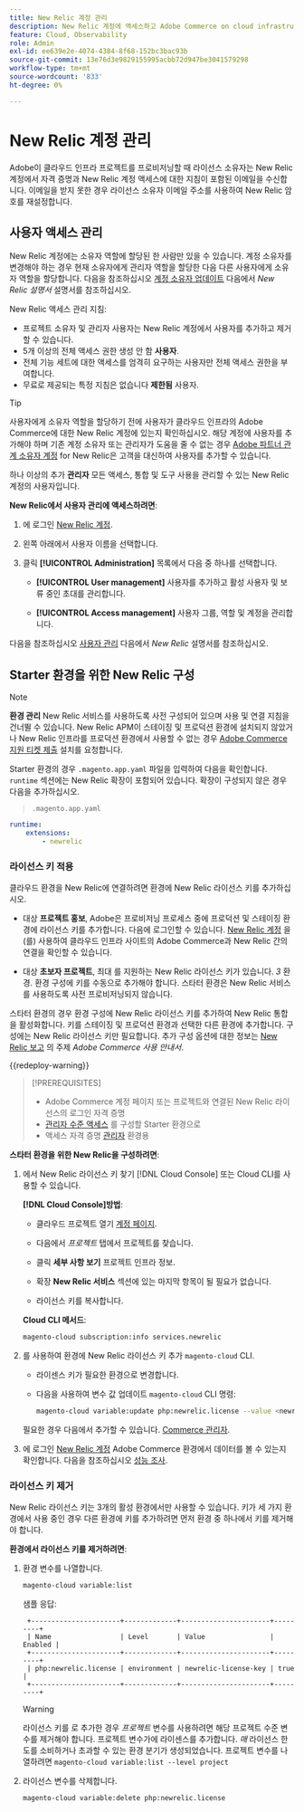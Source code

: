 ```yaml
---
title: New Relic 계정 관리
description: New Relic 계정에 액세스하고 Adobe Commerce on cloud infrastructure 프로젝트에 대한 액세스, 통합 및 도구 사용을 관리하는 방법을 알아봅니다.
feature: Cloud, Observability
role: Admin
exl-id: ee639e2e-4074-4384-8f68-152bc3bac93b
source-git-commit: 13e76d3e9829155995acbb72d947be3041579298
workflow-type: tm+mt
source-wordcount: '833'
ht-degree: 0%

---
```


# New Relic 계정 관리

Adobe이 클라우드 인프라 프로젝트를 프로비저닝할 때 라이선스 소유자는 New Relic 계정에서 자격 증명과 New Relic 계정 액세스에 대한 지침이 포함된 이메일을 수신합니다. 이메일을 받지 못한 경우 라이선스 소유자 이메일 주소를 사용하여 New Relic 암호를 재설정합니다.

## 사용자 액세스 관리

New Relic 계정에는 소유자 역할에 할당된 한 사람만 있을 수 있습니다. 계정 소유자를 변경해야 하는 경우 현재 소유자에게 관리자 역할을 할당한 다음 다른 사용자에게 소유자 역할을 할당합니다. 다음을 참조하십시오 [계정 소유자 업데이트](https://docs.newrelic.com/docs/accounts/original-accounts-billing/original-users-roles/users-roles-original-user-model/) 다음에서 _New Relic 설명서_ 설명서를 참조하십시오.

New Relic 액세스 관리 지침:

- 프로젝트 소유자 및 관리자 사용자는 New Relic 계정에서 사용자를 추가하고 제거할 수 있습니다.
- 5개 이상의 전체 액세스 권한 생성 안 함 **사용자**.
- 전체 기능 세트에 대한 액세스를 엄격히 요구하는 사용자만 전체 액세스 권한을 부여합니다.
- 무료로 제공되는 특정 지침은 없습니다 **제한됨** 사용자.

>[!TIP]
>
>사용자에게 소유자 역할을 할당하기 전에 사용자가 클라우드 인프라의 Adobe Commerce에 대한 New Relic 계정에 있는지 확인하십시오. 해당 계정에 사용자를 추가해야 하며 기존 계정 소유자 또는 관리자가 도움을 줄 수 없는 경우 [Adobe 파트너 관계 소유자 계정](https://account.newrelic.com/accounts/1311131/users) for New Relic은 고객을 대신하여 사용자를 추가할 수 있습니다.

하나 이상의 추가 **관리자** 모든 액세스, 통합 및 도구 사용을 관리할 수 있는 New Relic 계정의 사용자입니다.

**New Relic에서 사용자 관리에 액세스하려면**:

1. 에 로그인 [New Relic 계정](https://login.newrelic.com/login).

1. 왼쪽 아래에서 사용자 이름을 선택합니다.

1. 클릭 **[!UICONTROL Administration]** 목록에서 다음 중 하나를 선택합니다.

   - **[!UICONTROL User management]** 사용자를 추가하고 활성 사용자 및 보류 중인 초대를 관리합니다.

   - **[!UICONTROL Access management]** 사용자 그룹, 역할 및 계정을 관리합니다.

다음을 참조하십시오 [사용자 관리](https://docs.newrelic.com/docs/accounts/accounts-billing/new-relic-one-user-management/user-management-ui-and-tasks/) 다음에서 _New Relic_ 설명서를 참조하십시오.

## Starter 환경을 위한 New Relic 구성

>[!NOTE]
>
>**환경 관리** New Relic 서비스를 사용하도록 사전 구성되어 있으며 사용 및 연결 지침을 건너뛸 수 있습니다. New Relic APM이 스테이징 및 프로덕션 환경에 설치되지 않았거나 New Relic 인프라를 프로덕션 환경에서 사용할 수 없는 경우 [Adobe Commerce 지원 티켓 제출](https://experienceleague.adobe.com/docs/commerce-knowledge-base/kb/help-center-guide/magento-help-center-user-guide.html#submit-ticket) 설치를 요청합니다.

Starter 환경의 경우 `.magento.app.yaml` 파일을 입력하여 다음을 확인합니다. `runtime` 섹션에는 New Relic 확장이 포함되어 있습니다. 확장이 구성되지 않은 경우 다음을 추가하십시오.

> `.magento.app.yaml`

```yaml
runtime:
    extensions:
        - newrelic
```

### 라이선스 키 적용

클라우드 환경을 New Relic에 연결하려면 환경에 New Relic 라이선스 키를 추가하십시오.

- 대상 **프로젝트 홍보**, Adobe은 프로비저닝 프로세스 중에 프로덕션 및 스테이징 환경에 라이선스 키를 추가합니다. 다음에 로그인할 수 있습니다. [New Relic 계정](https://login.newrelic.com/login) 을(를) 사용하여 클라우드 인프라 사이트의 Adobe Commerce과 New Relic 간의 연결을 확인할 수 있습니다.

- 대상 **초보자 프로젝트**, 최대 를 지원하는 New Relic 라이선스 키가 있습니다. _3_ 환경. 환경 구성에 키를 수동으로 추가해야 합니다. 스타터 환경은 New Relic 서비스를 사용하도록 사전 프로비저닝되지 않습니다.

스타터 환경의 경우 환경 구성에 New Relic 라이선스 키를 추가하여 New Relic 통합을 활성화합니다. 키를 스테이징 및 프로덕션 환경과 선택한 다른 환경에 추가합니다. 구성에는 New Relic 라이선스 키만 필요합니다. 추가 구성 옵션에 대한 정보는 [New Relic 보고](https://experienceleague.adobe.com/docs/commerce-admin/config/general/new-relic-reporting.html) 의 주제 _Adobe Commerce 사용 안내서_.

{{redeploy-warning}}

>[!PREREQUISITES]
>
>- Adobe Commerce 계정 페이지 또는 프로젝트와 연결된 New Relic 라이선스의 로그인 자격 증명
>- [관리자 수준 액세스](../project/user-access.md) 를 구성할 Starter 환경으로
>- 액세스 자격 증명 [관리자](https://experienceleague.adobe.com/docs/commerce-admin/systems/user-accounts/permissions.html) 환경용

**스타터 환경을 위한 New Relic을 구성하려면**:

1. 에서 New Relic 라이선스 키 찾기 [!DNL Cloud Console] 또는 Cloud CLI를 사용할 수 있습니다.

   **[!DNL Cloud Console]방법**:

   - 클라우드 프로젝트 열기 [계정 페이지](https://accounts.magento.cloud/user).

   - 다음에서 _프로젝트_ 탭에서 프로젝트를 찾습니다.

   - 클릭 **세부 사항 보기** 프로젝트 인프라 정보.

   - 확장 **New Relic 서비스** 섹션에 있는 마지막 항목이 될 필요가 없습니다.

   - 라이선스 키를 복사합니다.

   **Cloud CLI 메서드**:

   ```bash
   magento-cloud subscription:info services.newrelic
   ```

1. 를 사용하여 환경에 New Relic 라이선스 키 추가 `magento-cloud` CLI.

   - 라이센스 키가 필요한 환경으로 변경합니다.
   - 다음을 사용하여 변수 값 업데이트 `magento-cloud` CLI 명령:

     ```bash
     magento-cloud variable:update php:newrelic.license --value <newrelic-license-key>
     ```

   필요한 경우 다음에서 추가할 수 있습니다. [Commerce 관리자](https://experienceleague.adobe.com/docs/commerce-admin/start/reporting/new-relic-reporting.html#step-3%3A-configure-your-store).

1. 에 로그인 [New Relic 계정](https://login.newrelic.com/login) Adobe Commerce 환경에서 데이터를 볼 수 있는지 확인합니다. 다음을 참조하십시오 [성능 조사](investigate-performance.md).

### 라이선스 키 제거

New Relic 라이선스 키는 3개의 활성 환경에서만 사용할 수 있습니다. 키가 세 가지 환경에서 사용 중인 경우 다른 환경에 키를 추가하려면 먼저 환경 중 하나에서 키를 제거해야 합니다.

**환경에서 라이선스 키를 제거하려면**:

1. 환경 변수를 나열합니다.

   ```bash
   magento-cloud variable:list
   ```

   샘플 응답:

   ```terminal
    +----------------------+-------------+----------------------+---------+
    | Name                 | Level       | Value                | Enabled |
    +----------------------+-------------+----------------------+---------+
    | php:newrelic.license | environment | newrelic-license-key | true    |
    +----------------------+-------------+----------------------+---------+
   ```

   >[!WARNING]
   >
   >라이선스 키를 로 추가한 경우 _프로젝트_ 변수를 사용하려면 해당 프로젝트 수준 변수를 제거해야 합니다. 프로젝트 변수가에 라이센스를 추가합니다. _매_ 라이선스 한도를 소비하거나 초과할 수 있는 환경 분기가 생성되었습니다. 프로젝트 변수를 나열하려면 `magento-cloud variable:list --level project`

1. 라이선스 변수를 삭제합니다.

   ```bash
   magento-cloud variable:delete php:newrelic.license
   ```
